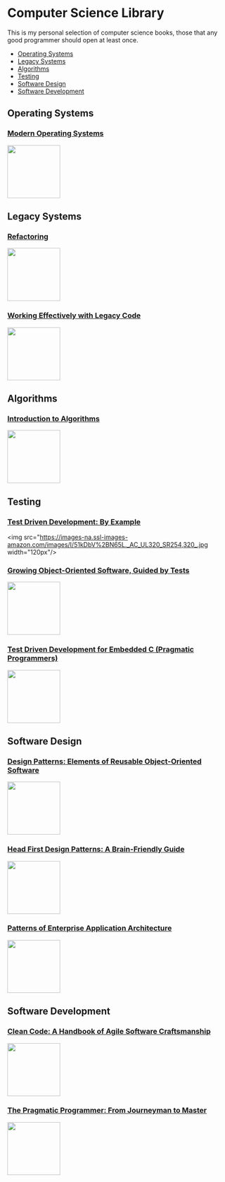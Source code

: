 # Computer Science Library

This is my personal selection of computer science books, those that any good programmer should open at least once.
* [Operating Systems](#operating-systems)
* [Legacy Systems](#legacy-systems)
* [Algorithms](#algorithms)
* [Testing](#testing)
* [Software Design](#software-design)
* [Software Development](#software-development)

**Operating Systems**
----

### [Modern Operating Systems](https://www.amazon.com/Modern-Operating-Systems-Andrew-Tanenbaum/dp/013359162X)

<img src="https://images-na.ssl-images-amazon.com/images/I/71nBWJXx5cL._AC_UL320_SR248,320_.jpg" width="120px"/>

**Legacy Systems**
----

### [Refactoring](https://martinfowler.com/books/refactoring.html)

<img src="https://martinfowler.com/books/refactoringBook.jpg" width="120px"/>

### [Working Effectively with Legacy Code](https://www.amazon.com/Working-Effectively-Legacy-Michael-Feathers/dp/0131177052)

<img src="https://images-na.ssl-images-amazon.com/images/I/81RqaoZnLwL._AC_UL115_.jpg" width="120px"/>

**Algorithms**
----

### [Introduction to Algorithms](https://www.amazon.co.uk/Introduction-Algorithms-T-Cormen/dp/0262533057)

<img src="https://images-na.ssl-images-amazon.com/images/I/41PpogZtaOL._AC_UL115_.jpg" width="120px"/>

**Testing**
----

### [Test Driven Development: By Example](https://www.amazon.com/Test-Driven-Development-Kent-Beck/dp/0321146530)

<img src="https://images-na.ssl-images-amazon.com/images/I/51kDbV%2BN65L._AC_UL320_SR254,320_.jpg width="120px"/>

### [Growing Object-Oriented Software, Guided by Tests](https://www.amazon.com/Growing-Object-Oriented-Software-Guided-Tests/dp/0321503627)

<img src="https://images-na.ssl-images-amazon.com/images/I/815pmDIU7yL._AC_UL320_SR244,320_.jpg" width="120px"/>

### [Test Driven Development for Embedded C (Pragmatic Programmers)](https://www.amazon.com/Driven-Development-Embedded-Pragmatic-Programmers-ebook/dp/B01D3TWF5M)

<img src="https://images-na.ssl-images-amazon.com/images/I/91i-nereO-L.__BG0,0,0,0_FMpng_AC_UL320_SR266,320_.jpg" width="120px"/>

**Software Design**
----

### [Design Patterns: Elements of Reusable Object-Oriented Software](https://www.amazon.com/Design-Patterns-Elements-Reusable-Object-Oriented-ebook/dp/B000SEIBB8)

<img src="https://images-na.ssl-images-amazon.com/images/I/51kuc0iWoKL.__BG0,0,0,0_FMpng_AC_UL320_SR210,320_.jpg" width="120px"/>

### [Head First Design Patterns: A Brain-Friendly Guide](https://www.amazon.com/Head-First-Design-Patterns-Brain-Friendly-ebook/dp/B00AA36RZY/ref=pd_sim_351_3?_encoding=UTF8&psc=1&refRID=HE26GEBZTMRYVBKB0V85)

<img src="https://images-na.ssl-images-amazon.com/images/I/91bobQSPQrL.__BG0,0,0,0_FMpng_AC_UL160_SR138,160_.jpg" width="120px"/>

### [Patterns of Enterprise Application Architecture](https://www.amazon.com/Patterns-Enterprise-Application-Architecture-Martin/dp/0321127420)

<img src="https://images-na.ssl-images-amazon.com/images/I/51IuDvAU1CL._AC_UL320_SR248,320_.jpg" width="120px"/>

**Software Development**
----

### [Clean Code: A Handbook of Agile Software Craftsmanship](https://www.amazon.com/Clean-Code-Handbook-Software-Craftsmanship-ebook/dp/B001GSTOAM/ref=pd_sim_351_2?_encoding=UTF8&psc=1&refRID=HE26GEBZTMRYVBKB0V85)

<img src="https://images-na.ssl-images-amazon.com/images/I/51d1qVhmAmL.__BG0,0,0,0_FMpng_AC_UL320_SR240,320_.jpg" width="120px"/>

### [The Pragmatic Programmer: From Journeyman to Master](https://www.amazon.com/Pragmatic-Programmer-Journeyman-Master-ebook/dp/B003GCTQAE/ref=pd_sim_351_4?_encoding=UTF8&psc=1&refRID=HE26GEBZTMRYVBKB0V85)

<img src="https://images-na.ssl-images-amazon.com/images/I/41uPjEenkFL.__BG0,0,0,0_FMpng_AC_UL320_SR254,320_.jpg" width="120px"/>
